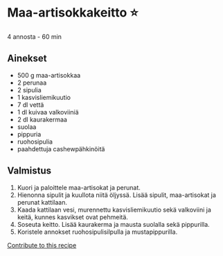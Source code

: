 # Maa-artisokkakeitto ⭐
4 annosta - 60 min

## Ainekset
- 500 g maa-artisokkaa
- 2 perunaa
- 2 sipulia
- 1 kasvisliemikuutio
- 7 dl vettä
- 1 dl kuivaa valkoviiniä
- 2 dl kaurakermaa
- suolaa
- pippuria
- ruohosipulia
- paahdettuja cashewpähkinöitä

## Valmistus
1. Kuori ja paloittele maa-artisokat ja perunat.
2. Hienonna sipulit ja kuullota niitä öljyssä. Lisää sipulit, maa-artisokat ja perunat kattilaan.
3. Kaada kattilaan vesi, murennettu kasvisliemikuutio sekä valkoviini ja keitä, kunnes kasvikset ovat pehmeitä.
4. Soseuta keitto. Lisää kaurakerma ja mausta suolalla sekä pippurilla.
5. Koristele annokset ruohosipulisilpulla ja mustapippurilla.


[Contribute to this recipe](https://github.com/sjaks/cookbook/edit/master/recipe/recipe/artisokkakeitto.md)